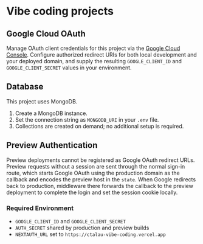 Vibe coding projects
====================

## Google Cloud OAuth

Manage OAuth client credentials for this project via the [Google Cloud Console](https://console.cloud.google.com/auth/clients?project=ctalau-vibe-coding). Configure authorized redirect URIs for both local development and your deployed domain, and supply the resulting `GOOGLE_CLIENT_ID` and `GOOGLE_CLIENT_SECRET` values in your environment.

## Database

This project uses MongoDB.

1. Create a MongoDB instance.
2. Set the connection string as `MONGODB_URI` in your `.env` file.
3. Collections are created on demand; no additional setup is required.

## Preview Authentication

Preview deployments cannot be registered as Google OAuth redirect URLs. Preview
requests without a session are sent through the normal sign-in route, which
starts Google OAuth using the production domain as the callback and encodes the
preview host in the `state`. When Google redirects back to production, middleware
there forwards the callback to the preview deployment to complete the login and
set the session cookie locally.

### Required Environment

- `GOOGLE_CLIENT_ID` and `GOOGLE_CLIENT_SECRET`
- `AUTH_SECRET` shared by production and preview builds
- `NEXTAUTH_URL` set to `https://ctalau-vibe-coding.vercel.app`
